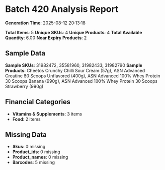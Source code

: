 # Batch 420 Analysis Report

**Generation Time**: 2025-08-12 20:13:18

**Total Items**: 5
**Unique SKUs**: 4
**Unique Products**: 4
**Total Available Quantity**: 6.00
**Near Expiry Products**: 2

## Sample Data
**Sample SKUs**: 31982472, 35581960, 31982433, 31982790
**Sample Products**: Cheetos Crunchy Chilli Sour Cream (57g), ASN Advanced Creatine 80 Scoops Unflavored (400g), ASN Advanced 100% Whey Protein 30 Scoops Banana (990g), ASN Advanced 100% Whey Protein 30 Scoops Strawberry (990g)

## Financial Categories
- **Vitamins & Supplements**: 3 items
- **Food**: 2 items

## Missing Data
- **Skus**: 0 missing
- **Product_ids**: 0 missing
- **Product_names**: 0 missing
- **Barcodes**: 5 missing
